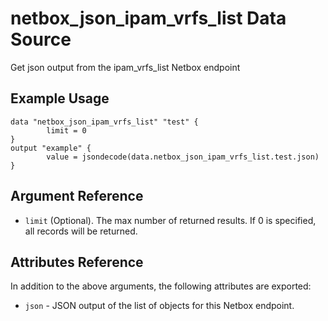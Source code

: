 # netbox\_json\_ipam\_vrfs\_list Data Source

Get json output from the ipam_vrfs_list Netbox endpoint

## Example Usage

```hcl
data "netbox_json_ipam_vrfs_list" "test" {
        limit = 0
}
output "example" {
        value = jsondecode(data.netbox_json_ipam_vrfs_list.test.json)
}
```

## Argument Reference

* ``limit`` (Optional). The max number of returned results. If 0 is specified, all records will be returned.

## Attributes Reference

In addition to the above arguments, the following attributes are exported:
* ``json`` - JSON output of the list of objects for this Netbox endpoint.

